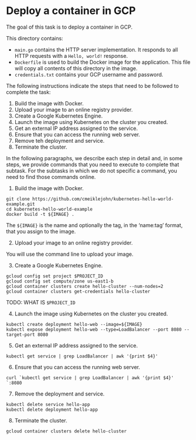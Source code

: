 # Deploy a container in GCP

The goal of this task is to deploy a container in GCP. 

This directory contains:

- `main.go` contains the HTTP server implementation. It responds to all HTTP
  requests with a  `Hello, world!` response.
- `Dockerfile` is used to build the Docker image for the application. This file will copy all contents of this directory in the image.
- `credentials.txt` contains your GCP username and password.

The following instructions indicate the steps that need to be followed to complete the task:
1. Build the image with Docker.
2. Upload your image to an online registry provider.
3. Create a Google Kubernetes Engine.
4. Launch the image using Kubernetes on the cluster you created.
5. Get an external IP address assigned to the service.
6. Ensure that you can access the running web server.
7. Remove teh deployment and service.
8. Terminate the cluster.

In the following paragraphs, we describe each step in detail and, in some steps, we provide commands that you need to execute to complete that subtask. For the subtasks in which we do not specific a command, you need to find those commands online.

1. Build the image with Docker.

```
git clone https://github.com/cmeiklejohn/kubernetes-hello-world-example.git
cd kubernetes-hello-world-example
docker build -t ${IMAGE} . 
```

The ``` ${IMAGE} ``` is the name and optionally the tag, in the ‘name:tag’ format, that you assign to the image.

2. Upload your image to an online registry provider.

You will use the command line to upload your image.

3. Create a Google Kubernetes Engine.

```
gcloud config set project $PROJECT_ID
gcloud config set compute/zone us-east1-b
gcloud container clusters create hello-cluster --num-nodes=2
gcloud container clusters get-credentials hello-cluster
```

TODO: WHAT IS `$PROJECT_ID`

4. Launch the image using Kubernetes on the cluster you created.

```
kubectl create deployment hello-web --image=${IMAGE}
kubectl expose deployment hello-web --type=LoadBalancer --port 8080 --target-port 8080
```

5. Get an external IP address assigned to the service.

```
kubectl get service | grep LoadBalancer | awk '{print $4}' 
```

6. Ensure that you can access the running web server.

```
curl `kubectl get service | grep LoadBalancer | awk '{print $4}' `:8080
```


7. Remove the deployment and service.

```
kubectl delete service hello-app
kubectl delete deployment hello-app
```

8. Terminate the cluster.

```
gcloud container clusters delete hello-cluster
```
